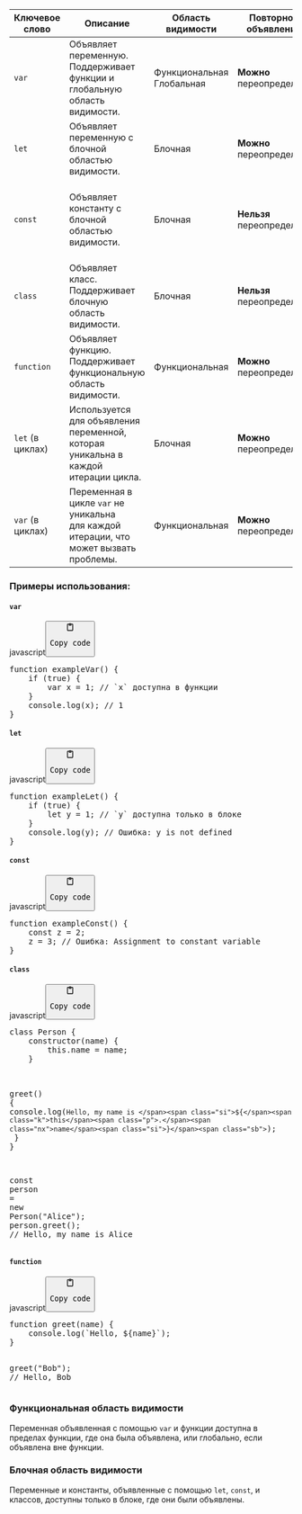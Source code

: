 <table>
<thead>
<tr>
<th><strong>Ключевое слово</strong></th>
<th><strong>Описание</strong></th>
<th><strong>Область видимости</strong></th>
<th><strong>Повторное объявление</strong></th>
<th><strong>Повторное присвоение</strong></th>
</tr>
</thead>
<tbody>
<tr>
<td><code>var</code></td>
<td>Объявляет переменную.<br>Поддерживает функции и глобальную область видимости.</td>
<td>Функциональная<br>Глобальная</td>
<td><b>Можно</b> переопределять</td>
<td><b>Можно</b> повторно присвоить</td>
</tr>
<tr>
<td><code>let</code></td>
<td>Объявляет переменную с блочной областью видимости.</td>
<td>Блочная</td>
<td><b>Можно</b> переопределять</td>
<td><b>Можно</b> повторно присвоить</td>
</tr>
<tr>
<td><code>const</code></td>
<td>Объявляет константу с блочной областью видимости.</td>
<td>Блочная</td>
<td><b>Нельзя</b> переопределять</td>
<td>Значение <b>нельзя</b> изменить<br>(но объект или массив могут изменяться).</td>
</tr>
<tr>
<td><code>class</code></td>
<td>Объявляет класс.<br>Поддерживает блочную область видимости.</td>
<td>Блочная</td>
<td><b>Нельзя</b> переопределять</td>
<td><b>Нельзя</b> повторно присваивать класс</td>
</tr>
<tr>
<td><code>function</code></td>
<td>Объявляет функцию.<br>Поддерживает функциональную область видимости.</td>
<td>Функциональная</td>
<td><b>Можно</b> переопределять</td>
<td><b>Можно</b> повторно присвоить</td>
</tr>
<tr>
<td><code>let</code> (в циклах)</td>
<td>Используется для объявления переменной,<br>которая уникальна в каждой итерации цикла.</td>
<td>Блочная</td>
<td><b>Можно</b> переопределять</td>
<td><b>Можно</b> повторно присвоить</td>
</tr>
<tr>
<td><code>var</code> (в циклах)</td>
<td>Переменная в цикле <code>var</code> не уникальна<br>для каждой итерации, что может вызвать проблемы.</td>
<td>Функциональная</td>
<td><b>Можно</b> переопределять</td>
<td><b>Можно</b> повторно присвоить</td>
</tr>
</tbody>
</table>
<h3>Примеры использования:</h3>
<h4><code>var</code></h4>
<div class="code-element"><div class="lang-line"><text>javascript</text><button class="copy-button" onclick="copyCode(this)"><svg aria-hidden="true" xmlns="http://www.w3.org/2000/svg" width="16" height="16" fill="none" viewBox="0 0 24 24"><path stroke="currentColor" stroke-linecap="round" stroke-linejoin="round" stroke-width="2" d="M15 4h3a1 1 0 0 1 1 1v15a1 1 0 0 1-1 1H6a1 1 0 0 1-1-1V5a1 1 0 0 1 1-1h3m0 3h6m-5-4v4h4V3h-4Z"/></svg><pre>Copy code</pre></button></div><div class="code"><div class="highlight"><pre><span></span><span class="kd">function</span><span class="w"> </span><span class="nx">exampleVar</span><span class="p">()</span><span class="w"> </span><span class="p">{</span>
<span class="w">    </span><span class="k">if</span><span class="w"> </span><span class="p">(</span><span class="kc">true</span><span class="p">)</span><span class="w"> </span><span class="p">{</span>
<span class="w">        </span><span class="kd">var</span><span class="w"> </span><span class="nx">x</span><span class="w"> </span><span class="o">=</span><span class="w"> </span><span class="mf">1</span><span class="p">;</span><span class="w"> </span><span class="c1">// `x` доступна в функции</span>
<span class="w">    </span><span class="p">}</span>
<span class="w">    </span><span class="nx">console</span><span class="p">.</span><span class="nx">log</span><span class="p">(</span><span class="nx">x</span><span class="p">);</span><span class="w"> </span><span class="c1">// 1</span>
<span class="p">}</span>
</pre></div></div></div>

<h4><code>let</code></h4>
<div class="code-element"><div class="lang-line"><text>javascript</text><button class="copy-button" onclick="copyCode(this)"><svg aria-hidden="true" xmlns="http://www.w3.org/2000/svg" width="16" height="16" fill="none" viewBox="0 0 24 24"><path stroke="currentColor" stroke-linecap="round" stroke-linejoin="round" stroke-width="2" d="M15 4h3a1 1 0 0 1 1 1v15a1 1 0 0 1-1 1H6a1 1 0 0 1-1-1V5a1 1 0 0 1 1-1h3m0 3h6m-5-4v4h4V3h-4Z"/></svg><pre>Copy code</pre></button></div><div class="code"><div class="highlight"><pre><span></span><span class="kd">function</span><span class="w"> </span><span class="nx">exampleLet</span><span class="p">()</span><span class="w"> </span><span class="p">{</span>
<span class="w">    </span><span class="k">if</span><span class="w"> </span><span class="p">(</span><span class="kc">true</span><span class="p">)</span><span class="w"> </span><span class="p">{</span>
<span class="w">        </span><span class="kd">let</span><span class="w"> </span><span class="nx">y</span><span class="w"> </span><span class="o">=</span><span class="w"> </span><span class="mf">1</span><span class="p">;</span><span class="w"> </span><span class="c1">// `y` доступна только в блоке</span>
<span class="w">    </span><span class="p">}</span>
<span class="w">    </span><span class="nx">console</span><span class="p">.</span><span class="nx">log</span><span class="p">(</span><span class="nx">y</span><span class="p">);</span><span class="w"> </span><span class="c1">// Ошибка: y is not defined</span>
<span class="p">}</span>
</pre></div></div></div>

<h4><code>const</code></h4>
<div class="code-element"><div class="lang-line"><text>javascript</text><button class="copy-button" onclick="copyCode(this)"><svg aria-hidden="true" xmlns="http://www.w3.org/2000/svg" width="16" height="16" fill="none" viewBox="0 0 24 24"><path stroke="currentColor" stroke-linecap="round" stroke-linejoin="round" stroke-width="2" d="M15 4h3a1 1 0 0 1 1 1v15a1 1 0 0 1-1 1H6a1 1 0 0 1-1-1V5a1 1 0 0 1 1-1h3m0 3h6m-5-4v4h4V3h-4Z"/></svg><pre>Copy code</pre></button></div><div class="code"><div class="highlight"><pre><span></span><span class="kd">function</span><span class="w"> </span><span class="nx">exampleConst</span><span class="p">()</span><span class="w"> </span><span class="p">{</span>
<span class="w">    </span><span class="kd">const</span><span class="w"> </span><span class="nx">z</span><span class="w"> </span><span class="o">=</span><span class="w"> </span><span class="mf">2</span><span class="p">;</span>
<span class="w">    </span><span class="nx">z</span><span class="w"> </span><span class="o">=</span><span class="w"> </span><span class="mf">3</span><span class="p">;</span><span class="w"> </span><span class="c1">// Ошибка: Assignment to constant variable</span>
<span class="p">}</span>
</pre></div></div></div>

<h4><code>class</code></h4>
<div class="code-element"><div class="lang-line"><text>javascript</text><button class="copy-button" onclick="copyCode(this)"><svg aria-hidden="true" xmlns="http://www.w3.org/2000/svg" width="16" height="16" fill="none" viewBox="0 0 24 24"><path stroke="currentColor" stroke-linecap="round" stroke-linejoin="round" stroke-width="2" d="M15 4h3a1 1 0 0 1 1 1v15a1 1 0 0 1-1 1H6a1 1 0 0 1-1-1V5a1 1 0 0 1 1-1h3m0 3h6m-5-4v4h4V3h-4Z"/></svg><pre>Copy code</pre></button></div><div class="code"><div class="highlight"><pre><span></span><span class="kd">class</span><span class="w"> </span><span class="nx">Person</span><span class="w"> </span><span class="p">{</span>
<span class="w">    </span><span class="kr">constructor</span><span class="p">(</span><span class="nx">name</span><span class="p">)</span><span class="w"> </span><span class="p">{</span>
<span class="w">        </span><span class="k">this</span><span class="p">.</span><span class="nx">name</span><span class="w"> </span><span class="o">=</span><span class="w"> </span><span class="nx">name</span><span class="p">;</span>
<span class="w">    </span><span class="p">}</span>

<span class="w">    </span><span class="nx">greet</span><span class="p">()</span><span class="w"> </span><span class="p">{</span>
<span class="w">        </span><span class="nx">console</span><span class="p">.</span><span class="nx">log</span><span class="p">(</span><span class="sb">`Hello, my name is </span><span class="si">${</span><span class="k">this</span><span class="p">.</span><span class="nx">name</span><span class="si">}</span><span class="sb">`</span><span class="p">);</span>
<span class="w">    </span><span class="p">}</span>
<span class="p">}</span>

<span class="kd">const</span><span class="w"> </span><span class="nx">person</span><span class="w"> </span><span class="o">=</span><span class="w"> </span><span class="ow">new</span><span class="w"> </span><span class="nx">Person</span><span class="p">(</span><span class="s2">&quot;Alice&quot;</span><span class="p">);</span>
<span class="nx">person</span><span class="p">.</span><span class="nx">greet</span><span class="p">();</span><span class="w"> </span><span class="c1">// Hello, my name is Alice</span>
</pre></div></div></div>

<h4><code>function</code></h4>
<div class="code-element"><div class="lang-line"><text>javascript</text><button class="copy-button" onclick="copyCode(this)"><svg aria-hidden="true" xmlns="http://www.w3.org/2000/svg" width="16" height="16" fill="none" viewBox="0 0 24 24"><path stroke="currentColor" stroke-linecap="round" stroke-linejoin="round" stroke-width="2" d="M15 4h3a1 1 0 0 1 1 1v15a1 1 0 0 1-1 1H6a1 1 0 0 1-1-1V5a1 1 0 0 1 1-1h3m0 3h6m-5-4v4h4V3h-4Z"/></svg><pre>Copy code</pre></button></div><div class="code"><div class="highlight"><pre><span></span><span class="kd">function</span><span class="w"> </span><span class="nx">greet</span><span class="p">(</span><span class="nx">name</span><span class="p">)</span><span class="w"> </span><span class="p">{</span>
<span class="w">    </span><span class="nx">console</span><span class="p">.</span><span class="nx">log</span><span class="p">(</span><span class="sb">`Hello, </span><span class="si">${</span><span class="nx">name</span><span class="si">}</span><span class="sb">`</span><span class="p">);</span>
<span class="p">}</span>

<span class="nx">greet</span><span class="p">(</span><span class="s2">&quot;Bob&quot;</span><span class="p">);</span><span class="w"> </span><span class="c1">// Hello, Bob</span>
</pre></div></div></div>

<h3>Функциональная область видимости</h3>
<p>Переменная объявленная с помощью <code>var</code> и функции доступна в пределах функции, где она была объявлена,
или глобально, если объявлена вне функции.</p>
<h3>Блочная область видимости</h3>
<p>Переменные и константы, объявленные с помощью <code>let</code>, <code>const</code>, и классов,
доступны только в блоке, где они были объявлены.</p>